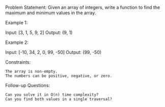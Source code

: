 Problem Statement:
Given an array of integers, write a function to find the maximum and minimum values in the array.

Example 1:

Input: [3, 1, 5, 9, 2]
Output: (9, 1)

Example 2:

Input: [-10, 34, 2, 0, 99, -50]
Output: (99, -50)

Constraints:

    The array is non-empty.
    The numbers can be positive, negative, or zero.

Follow-up Questions:

    Can you solve it in O(n) time complexity?
    Can you find both values in a single traversal?